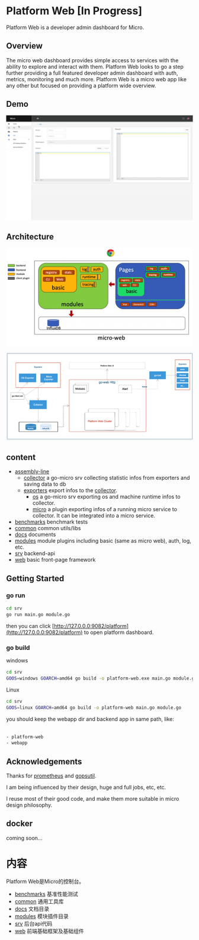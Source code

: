 # Platform Web [In Progress]

Platform Web is a developer admin dashboard for Micro.

## Overview

The micro web dashboard provides simple access to services with the ability to explore and interact with them. Platform Web looks to go a step further providing a full featured developer admin dashboard with auth, metrics, monitoring and much more. Platform Web is a micro web app like any other but focused on providing a platform wide overview.

## Demo

![](./docs/img/2.show.gif)

## Architecture

![](./docs/img/1.architecture.png)

![](./docs/img/3.architecture_srv.png)

## content

- [assembly-line](./assembly-line)
  - [collector](./assembly-line/collector) a go-micro srv collecting statistic infos from exporters and saving data to db
  - [exporters](./assembly-line/exporters) export infos to the [collector](./assembly-line/collector).
    - [os](./assembly-line/exporters/os) a go-micro srv exporting os and machine runtime infos to collector.
    - [micro](./assembly-line/exporters/micro) a plugin exporting infos of a running micro service to collector. It can be integrated into a micro service. 
- [benchmarks](./benchmarks) benchmark tests
- [common](./common) common utils/libs
- [docs](./docs) documents
- [modules](./modules) module plugins including basic (same as micro web), auth, log, etc.
- [srv](./srv) backend-api
- [web](./web) basic front-page framework

## Getting Started

### go run

```bash
cd srv
go run main.go module.go
```

then you can click [http://127.0.0.0:9082/platform](http://127.0.0.0:9082/platform) to open platform dashboard.

### go build

windows 

```bash
cd srv
GOOS=windows GOARCH=amd64 go build -o platform-web.exe main.go module.go
```

Linux

```bash
cd srv
GOOS=linux GOARCH=amd64 go build -o platform-web main.go module.go
```

you should keep the webapp dir and backend app in same path, like:

```bash

- platform-web
- webapp

```

## Acknowledgements

Thanks for [prometheus](https://github.com/prometheus) and [gopsutil](https://github.com/shirou/gopsutil). 

I am being influenced by their design, huge and full jobs, etc, etc.

I reuse most of their good code, and make them more suitable in micro design philosophy.

## docker

coming soon...

# 内容

Platform Web是Micro的控制台。

- [benchmarks](./benchmarks) 基准性能测试
- [common](./common) 通用工具库
- [docs](./docs) 文档目录
- [modules](./modules) 模块插件目录
- [srv](./srv) 后台api代码
- [web](./web) 前端基础框架及基础组件
